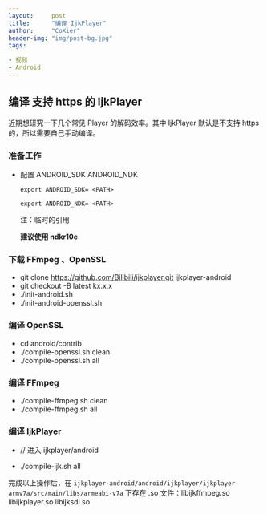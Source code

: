 ```yaml
---
layout:     post
title:      "编译 IjkPlayer"
author:     "CoXier"
header-img: "img/post-bg.jpg"
tags:

- 视频
- Android
---
```


## 编译 支持 https 的 IjkPlayer

近期想研究一下几个常见 Player 的解码效率。其中 IjkPlayer 默认是不支持 https 的，所以需要自己手动编译。

### 准备工作

- 配置 ANDROID_SDK ANDROID_NDK

  `export ANDROID_SDK= <PATH>`

  `export ANDROID_NDK= <PATH>`

  注：临时的引用
  
  **建议使用 ndkr10e**

### 下载 FFmpeg 、OpenSSL

- git clone https://github.com/Bilibili/ijkplayer.git ijkplayer-android
- git checkout -B latest kx.x.x
- ./init-android.sh
- ./init-android-openssl.sh

### 编译 OpenSSL

- cd android/contrib 
- ./compile-openssl.sh clean
- ./compile-openssl.sh all

### 编译 FFmpeg

* ./compile-ffmpeg.sh clean
* ./compile-ffmpeg.sh all

### 编译 IjkPlayer

* // 进入 ijkplayer/android


* ./compile-ijk.sh all

完成以上操作后，在 `ijkplayer-android/android/ijkplayer/ijkplayer-armv7a/src/main/libs/armeabi-v7a` 下存在 .so 文件：libijkffmpeg.so  libijkplayer.so   libijksdl.so



